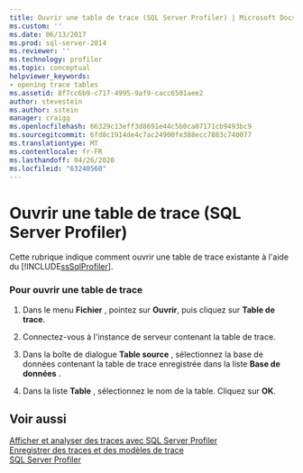 ```yaml
---
title: Ouvrir une table de trace (SQL Server Profiler) | Microsoft Docs
ms.custom: ''
ms.date: 06/13/2017
ms.prod: sql-server-2014
ms.reviewer: ''
ms.technology: profiler
ms.topic: conceptual
helpviewer_keywords:
- opening trace tables
ms.assetid: 8f7cc6b9-c717-4995-9af9-cacc6501aee2
author: stevestein
ms.author: sstein
manager: craigg
ms.openlocfilehash: 66329c13eff3d8691e44c5b0ca07171cb9493bc9
ms.sourcegitcommit: 6fd8c1914de4c7ac24900fe388ecc7883c740077
ms.translationtype: MT
ms.contentlocale: fr-FR
ms.lasthandoff: 04/26/2020
ms.locfileid: "63240560"
---
```

# <a name="open-a-trace-table-sql-server-profiler"></a>Ouvrir une table de trace (SQL Server Profiler)
  Cette rubrique indique comment ouvrir une table de trace existante à l'aide du [!INCLUDE[ssSqlProfiler](../../includes/sssqlprofiler-md.md)].  
  
### <a name="to-open-a-trace-table"></a>Pour ouvrir une table de trace  
  
1.  Dans le menu **Fichier** , pointez sur **Ouvrir**, puis cliquez sur **Table de trace**.  
  
2.  Connectez-vous à l'instance de serveur contenant la table de trace.  
  
3.  Dans la boîte de dialogue **Table source** , sélectionnez la base de données contenant la table de trace enregistrée dans la liste **Base de données** .  
  
4.  Dans la liste **Table** , sélectionnez le nom de la table. Cliquez sur **OK**.  
  
## <a name="see-also"></a>Voir aussi  
 [Afficher et analyser des traces avec SQL Server Profiler](view-and-analyze-traces-with-sql-server-profiler.md)   
 [Enregistrer des traces et des modèles de trace](save-traces-and-trace-templates.md)   
 [SQL Server Profiler](sql-server-profiler.md)  
  
  
